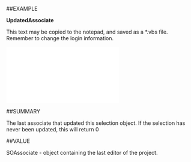 
##EXAMPLE

**UpdatedAssociate**

This text may be copied to the notepad, and saved as a *.vbs file. Remember to change the login information.

![](..\..\Examples\vbs\SOSelection.UpdatedAssociate.vbs.txt)


##SUMMARY

The last associate that updated this selection object. If the selection has never been updated, this will return 0


##VALUE

SOAssociate - object containing the last editor of the project.

